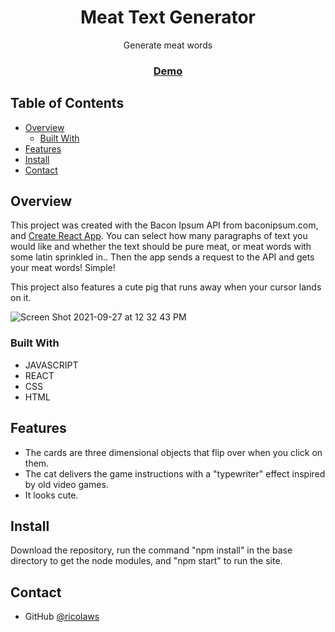 <h1 align="center">Meat Text Generator</h1>

<div align="center">
   Generate meat words 
</div>

<div align="center">
  <h3>
    <a href="https://boring-bhabha-4ab64b.netlify.app">
      Demo
    </a>
  </h3>
</div>

<!-- TABLE OF CONTENTS -->

## Table of Contents

- [Overview](#overview)
  - [Built With](#built-with)
- [Features](#features)
- [Install](#install)
- [Contact](#contact)

<!-- OVERVIEW -->

## Overview

This project was created with the Bacon Ipsum API from baconipsum.com, and [Create React App](https://github.com/facebook/create-react-app).
You can select how many paragraphs of text you would like and whether the text should be pure meat, or meat words with some latin sprinkled in..
Then the app sends a request to the API and gets your meat words! Simple!

This project also features a cute pig that runs away when your cursor lands on it.

![Screen Shot 2021-09-27 at 12 32 43 PM](https://user-images.githubusercontent.com/41934323/134973191-0d901e8b-2396-4fdf-b010-0458536f319a.png)

### Built With

- JAVASCRIPT
- REACT
- CSS
- HTML

## Features

 - The cards are three dimensional objects that flip over when you click on them. 
 - The cat delivers the game instructions with a "typewriter" effect inspired by old video games.
 - It looks cute.

## Install

Download the repository, run the command "npm install" in the base directory to get the node modules, and "npm start" to run the site.

## Contact

- GitHub [@ricolaws](https://github.com/ricolaws)
